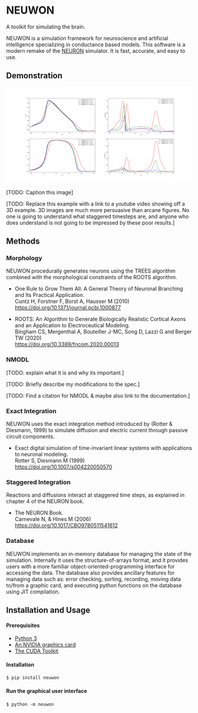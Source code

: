 # NEUWON

A toolkit for simulating the brain.

NEUWON is a simulation framework for neuroscience and artificial intelligence
specializing in conductance based models. This software is a modern remake of
the [NEURON](https://www.neuron.yale.edu/neuron/) simulator. It is fast,
accurate, and easy to use.

## Demonstration

![](neuwon/rxd/examples/HH/Staggered_Time_Steps.png)

[TODO: Caption this image]

[TODO: Replace this example with a link to a youtube video showing off a 3D
example. 3D images are much more persuasive than arcane figures. No one is
going to understand what staggered timesteps are, and anyone who does
understand is not going to be impressed by these poor results.]

## Methods

### Morphology

NEUWON procedurally generates neurons using the TREES algorithm combined with
the morphological constraints of the ROOTS algorithm.

* One Rule to Grow Them All: A General Theory of Neuronal Branching and Its
Practical Application.  
Cuntz H, Forstner F, Borst A, Hausser M (2010)  
https://doi.org/10.1371/journal.pcbi.1000877

* ROOTS: An Algorithm to Generate Biologically Realistic Cortical Axons and an
Application to Electroceutical Modeling.  
Bingham CS, Mergenthal A, Bouteiller J-MC, Song D, Lazzi G and Berger TW (2020)  
https://doi.org/10.3389/fncom.2020.00013

### NMODL

[TODO: explain what it is and why its important.]

[TODO: Briefly describe my modifications to the spec.]

[TODO: Find a citation for NMODL & maybe also link to the documentation.]

### Exact Integration

NEUWON uses the exact integration method introduced by (Rotter & Diesmann, 1999)
to simulate diffusion and electric current through passive circuit components.

* Exact digital simulation of time-invariant linear systems with applications to
neuronal modeling.  
Rotter S, Diesmann M (1999)  
https://doi.org/10.1007/s004220050570

### Staggered Integration

Reactions and diffusions interact at staggered time steps, as explained in
chapter 4 of the NEURON book.

* The NEURON Book.  
Carnevale N, & Hines M (2006)  
https://doi.org/10.1017/CBO9780511541612

### Database

NEUWON implements an in-memory database for managing the state of the
simulation. Internally it uses the structure-of-arrays format, and it provides
users with a more familiar object-oriented-programming interface for accessing
the data. The database also provides ancillary features for managing data such
as: error checking, sorting, recording, moving data to/from a graphic card, and
executing python functions on the database using JIT compilation.

## Installation and Usage

#### Prerequisites

* [Python 3](https://www.python.org/)
* [An NVIDIA graphics card](https://www.nvidia.com/en-us/geforce/)
* [The CUDA Toolkit](https://developer.nvidia.com/cuda-toolkit)

#### Installation

```
$ pip install neuwon
```

#### Run the graphical user interface

```
$ python -m neuwon
```
